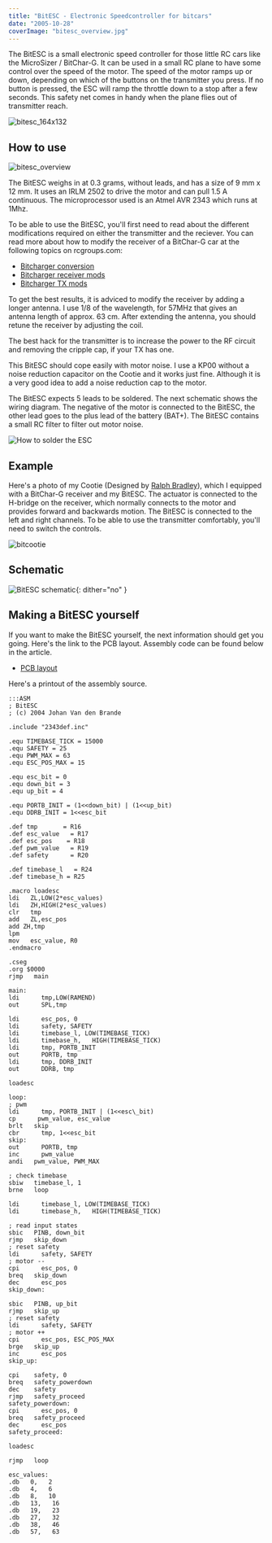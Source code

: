 ```yaml
---
title: "BitESC - Electronic Speedcontroller for bitcars"
date: "2005-10-28"
coverImage: "bitesc_overview.jpg"
---
```


The BitESC is a small electronic speed controller for those little RC cars like the MicroSizer / BitChar-G. It can be used in a small RC plane to have some control over the speed of the motor. The speed of the motor ramps up or down, depending on which of the buttons on the transmitter you press. If no button is pressed, the ESC will ramp the throttle down to a stop after a few seconds. This safety net comes in handy when the plane flies out of transmitter reach.

![](images/bitesc_164x132.jpg "bitesc_164x132")

## How to use

![](images/bitesc_overview.jpg "bitesc_overview")

The BitESC weighs in at 0.3 grams, without leads, and has a size of 9 mm x 12 mm. It uses an IRLM 2502 to drive the motor and can pull 1.5 A continuous. The microprocessor used is an Atmel AVR 2343 which runs at 1Mhz.

To be able to use the BitESC, you'll first need to read about the different modifications required on either the transmitter and the reciever. You can read more about how to modify the receiver of a BitChar-G car at the following topics on rcgroups.com:

- [Bitcharger conversion](http://www.rcgroups.com/forums/showthread.php?t=74227)
- [Bitcharger receiver mods](http://www.rcgroups.com/forums/showthread.php?t=94563)
- [Bitcharger TX mods](http://www.rcgroups.com/forums/showthread.php?t=94107)

To get the best results, it is adviced to modify the receiver by adding a longer antenna. I use 1/8 of the wavelength, for 57MHz that gives an antenna length of approx. 63 cm. After extending the antenna, you should retune the receiver by adjusting the coil.

The best hack for the transmitter is to increase the power to the RF circuit and removing the cripple cap, if your TX has one.

This BitESC should cope easily with motor noise. I use a KP00 without a noise reduction capacitor on the Cootie and it works just fine. Although it is a very good idea to add a noise reduction cap to the motor.

The BitESC expects 5 leads to be soldered. The next schematic shows the wiring diagram. The negative of the motor is connected to the BitESC, the other lead goes to the plus lead of the battery (BAT+). The BitESC contains a small RC filter to filter out motor noise.

![](images/bitesc.gif "How to solder the ESC")

## Example

Here's a photo of my Cootie (Designed by [Ralph Bradley](http://www.parmodels.com/)), which I equipped with a BitChar-G receiver and my BitESC. The actuator is connected to the H-bridge on the receiver, which normally connects to the motor and provides forward and backwards motion. The BitESC is connected to the left and right channels. To be able to use the transmitter comfortably, you'll need to switch the controls.

![](images/bitcootie.jpg "bitcootie")

## Schematic

![](images/bitesc_schema.gif "BitESC schematic"){: dither="no" }

## Making a BitESC yourself

If you want to make the BitESC yourself, the next information should get you going. Here's the link to the PCB layout. Assembly code can be found below in the article.

- [PCB layout](https://vandenbran.de/wp-content/uploads/2008/05/bitesc.pdf)

Here's a printout of the assembly source.

    :::ASM
    ; BitESC
    ; (c) 2004 Johan Van den Brande
    
    .include "2343def.inc"
    
    .equ TIMEBASE_TICK = 15000
    .equ SAFETY = 25
    .equ PWM_MAX = 63
    .equ ESC_POS_MAX = 15
    
    .equ esc_bit = 0
    .equ down_bit = 3
    .equ up_bit = 4
    
    .equ PORTB_INIT = (1<<down_bit) | (1<<up_bit)
    .equ DDRB_INIT = 1<<esc_bit
    
    .def tmp       = R16
    .def esc_value   = R17
    .def esc_pos    = R18
    .def pwm_value   = R19
    .def safety      = R20
    
    .def timebase_l   = R24
    .def timebase_h = R25
    
    .macro loadesc
    ldi   ZL,LOW(2*esc_values)
    ldi   ZH,HIGH(2*esc_values)
    clr   tmp
    add   ZL,esc_pos
    add ZH,tmp
    lpm
    mov   esc_value, R0
    .endmacro
    
    .cseg
    .org $0000
    rjmp   main
    
    main:
    ldi      tmp,LOW(RAMEND)
    out      SPL,tmp
    
    ldi      esc_pos, 0
    ldi      safety, SAFETY
    ldi      timebase_l, LOW(TIMEBASE_TICK)
    ldi      timebase_h,   HIGH(TIMEBASE_TICK)
    ldi      tmp, PORTB_INIT
    out      PORTB, tmp
    ldi      tmp, DDRB_INIT
    out      DDRB, tmp
    
    loadesc
    
    loop:
    ; pwm
    ldi      tmp, PORTB_INIT | (1<<esc\_bit)
    cp      pwm_value, esc_value
    brlt   skip
    cbr      tmp, 1<<esc_bit
    skip:
    out      PORTB, tmp
    inc      pwm_value
    andi   pwm_value, PWM_MAX
    
    ; check timebase
    sbiw   timebase_l, 1
    brne   loop
    
    ldi      timebase_l, LOW(TIMEBASE_TICK)
    ldi      timebase_h,   HIGH(TIMEBASE_TICK)
    
    ; read input states
    sbic   PINB, down_bit
    rjmp   skip_down
    ; reset safety
    ldi      safety, SAFETY
    ; motor --
    cpi      esc_pos, 0
    breq   skip_down
    dec      esc_pos
    skip_down:
    
    sbic   PINB, up_bit
    rjmp   skip_up
    ; reset safety
    ldi      safety, SAFETY
    ; motor ++
    cpi      esc_pos, ESC_POS_MAX
    brge   skip_up
    inc      esc_pos
    skip_up:
    
    cpi    safety, 0
    breq   safety_powerdown
    dec    safety
    rjmp   safety_proceed
    safety_powerdown:
    cpi      esc_pos, 0
    breq   safety_proceed
    dec      esc_pos
    safety_proceed:
    
    loadesc
    
    rjmp   loop
    
    esc_values:
    .db   0,   2
    .db   4,   6
    .db   8,   10
    .db   13,   16
    .db   19,   23
    .db   27,   32
    .db   38,   46
    .db   57,   63
